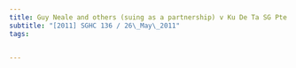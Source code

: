 ```yaml
---
title: Guy Neale and others (suing as a partnership) v Ku De Ta SG Pte Ltd 
subtitle: "[2011] SGHC 136 / 26\_May\_2011"
tags:


---
```


